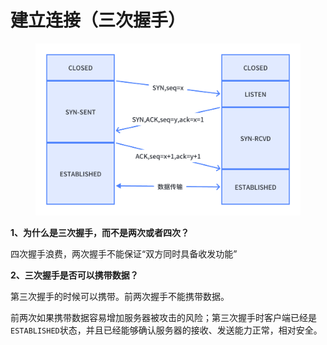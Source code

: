 # 建立连接（三次握手）



<div align="left">

<figure><img src="../../../.gitbook/assets/whiteboard_exported_image.png" alt=""><figcaption></figcaption></figure>

</div>

**1、为什么是三次握手，而不是两次或者四次？**

四次握手浪费，两次握手不能保证“双方同时具备收发功能”



**2、三次握手是否可以携带数据？**

第三次握手的时候可以携带。前两次握手不能携带数据。

前两次如果携带数据容易增加服务器被攻击的风险；第三次握手时客户端已经是`ESTABLISHED`状态，并且已经能够确认服务器的接收、发送能力正常，相对安全。
